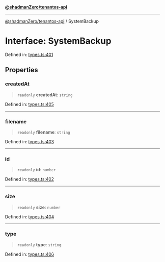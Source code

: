 [**@shadmanZero/tenantos-api**](../README.md)

***

[@shadmanZero/tenantos-api](../globals.md) / SystemBackup

# Interface: SystemBackup

Defined in: [types.ts:401](https://github.com/shadmanZero/tenantos-api/blob/1519ecac4035082956b06ca1cf266b8ad4cc7904/src/types.ts#L401)

## Properties

### createdAt

> `readonly` **createdAt**: `string`

Defined in: [types.ts:405](https://github.com/shadmanZero/tenantos-api/blob/1519ecac4035082956b06ca1cf266b8ad4cc7904/src/types.ts#L405)

***

### filename

> `readonly` **filename**: `string`

Defined in: [types.ts:403](https://github.com/shadmanZero/tenantos-api/blob/1519ecac4035082956b06ca1cf266b8ad4cc7904/src/types.ts#L403)

***

### id

> `readonly` **id**: `number`

Defined in: [types.ts:402](https://github.com/shadmanZero/tenantos-api/blob/1519ecac4035082956b06ca1cf266b8ad4cc7904/src/types.ts#L402)

***

### size

> `readonly` **size**: `number`

Defined in: [types.ts:404](https://github.com/shadmanZero/tenantos-api/blob/1519ecac4035082956b06ca1cf266b8ad4cc7904/src/types.ts#L404)

***

### type

> `readonly` **type**: `string`

Defined in: [types.ts:406](https://github.com/shadmanZero/tenantos-api/blob/1519ecac4035082956b06ca1cf266b8ad4cc7904/src/types.ts#L406)
